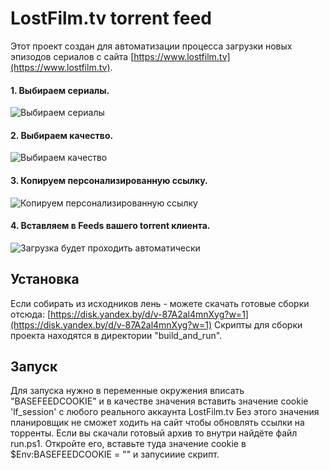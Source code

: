 # LostFilm.tv torrent feed
Этот проект создан для автоматизации процесса загрузки новых эпизодов сериалов с сайта [https://www.lostfilm.tv](https://www.lostfilm.tv).

#### 1. Выбираем сериалы.
![Выбираем сериалы](https://github.com/lAnubisl/LostFilmTorrentsFeed/blob/master/LostFilmMonitoring.Web/wwwroot/images/f0.png?raw=true)
#### 2. Выбираем качество.
![Выбираем качество](https://github.com/lAnubisl/LostFilmTorrentsFeed/blob/master/LostFilmMonitoring.Web/wwwroot/images/f1.png?raw=true)
#### 3. Копируем персонализированную ссылку.
![Копируем персонализированную ссылку](https://github.com/lAnubisl/LostFilmTorrentsFeed/blob/master/LostFilmMonitoring.Web/wwwroot/images/f2.png?raw=true)
#### 4. Вставляем в Feeds вашего torrent клиента.
![Загрузка будет проходить автоматически](https://github.com/lAnubisl/LostFilmTorrentsFeed/blob/master/LostFilmMonitoring.Web/wwwroot/images/f3.png?raw=true)
## Установка
Если собирать из исходников лень - можете скачать готовые сборки отсюда: [https://disk.yandex.by/d/v-87A2al4mnXyg?w=1](https://disk.yandex.by/d/v-87A2al4mnXyg?w=1)
Скрипты для сборки проекта находятся в директории "build_and_run".
## Запуск
Для запуска нужно в переменные окружения вписать "BASEFEEDCOOKIE" и в качестве значения вставить значение cookie 'lf_session' с любого реального аккаунта LostFilm.tv Без этого значения планировщик не сможет ходить на сайт чтобы обновлять ссылки на торренты.
Если вы скачали готовый архив то внутри найдёте файл run.ps1. Откройте его, вставьте туда значение cookie в $Env:BASEFEEDCOOKIE = "" и запусииие скрипт.
